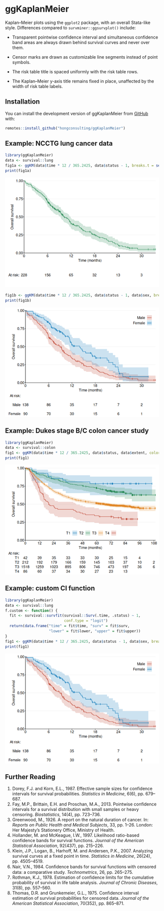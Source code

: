 
<!-- README.md is generated from README.Rmd. Please edit that file -->

# ggKaplanMeier

<!-- badges: start -->
<!-- badges: end -->

Kaplan–Meier plots using the `ggplot2` package, with an overall
Stata-like style. Differences compared to `survminer::ggsurvplot()`
include:

- Transparent pointwise confidence interval and simultaneous confidence
  band areas are always drawn behind survival curves and never over
  them.

- Censor marks are drawn as customizable line segments instead of point
  symbols.

- The risk table title is spaced uniformly with the risk table rows.

- The Kaplan–Meier y-axis title remains fixed in place, unaffected by
  the width of risk table labels.

## Installation

You can install the development version of ggKaplanMeier from
[GitHub](https://github.com/hongconsulting/ggKaplanMeier) with:

``` r
remotes::install_github("hongconsulting/ggKaplanMeier")
```

## Example: NCCTG lung cancer data

``` r
library(ggKaplanMeier)
data <- survival::lung
fig1a <- ggKM(data$time * 12 / 365.2425, data$status - 1, breaks.t = seq(0, 30, 6), colors = ggsci::pal_nejm()(4)[4], title.s = "Overall survival", title.t = "Time (months)")
print(fig1a)
```

![](man/figures/README-example_1-1.png)<!-- -->

``` r
fig1b <- ggKM(data$time * 12 / 365.2425, data$status - 1, data$sex, breaks.t = seq(0, 30, 6), legend.labels = c("Male", "Female"), title.s = "Overall survival", title.t = "Time (months)")
print(fig1b)
```

![](man/figures/README-example_1-2.png)<!-- -->

## Example: Dukes stage B/C colon cancer study

``` r
library(ggKaplanMeier)
data <- survival::colon
fig1 <- ggKM(data$time * 12 / 365.2425, data$status, data$extent, colors = ggsci::pal_nejm()(4)[c(2, 4, 3, 1)], legend.direction = "horizontal", legend.labels = c("T1", "T2", "T3", "T4"), legend.pos = c(0.5, 0.1), risk.table.margin = 20, title.s = "Overall survival", title.t = "Time (months)")
print(fig1)
```

![](man/figures/README-example_2-1.png)<!-- -->

## Example: custom CI function

``` r
library(ggKaplanMeier)
data <- survival::lung
f.custom <- function() {
  fit <- survival::survfit(survival::Surv(.time, .status) ~ 1, 
                           conf.type = "logit")
  return(data.frame("time" = fit$time, "surv" = fit$surv, 
                    "lower" = fit$lower, "upper" = fit$upper))
}
fig1 <- ggKM(data$time * 12 / 365.2425, data$status - 1, data$sex, breaks.t = seq(0, 30, 6), legend.labels = c("Male", "Female"), title.s = "Overall survival", title.t = "Time (months)", CI = f.custom)
print(fig1)
```

![](man/figures/README-example_custom-1.png)<!-- -->

## Further Reading

1.  Dorey, F.J. and Korn, E.L., 1987. Effective sample sizes for
    confidence intervals for survival probabilities. *Statistics in
    Medicine*, 6(6), pp. 679–687.
2.  Fay, M.P., Brittain, E.H. and Proschan, M.A., 2013. Pointwise
    confidence intervals for a survival distribution with small samples
    or heavy censoring. *Biostatistics*, 14(4), pp. 723–736.
3.  Greenwood, M., 1926. A report on the natural duration of cancer. In:
    *Reports on Public Health and Medical Subjects*, 33, pp. 1–26.
    London: Her Majesty’s Stationery Office, Ministry of Health.
4.  Hollander, M. and McKeague, I.W., 1997. Likelihood ratio-based
    confidence bands for survival functions. *Journal of the American
    Statistical Association*, 92(437), pp. 215–226.
5.  Klein, J.P., Logan, B., Harhoff, M. and Andersen, P.K., 2007.
    Analyzing survival curves at a fixed point in time. *Statistics in
    Medicine*, 26(24), pp. 4505–4519.
6.  Nair, V.N., 1984. Conﬁdence bands for survival functions with
    censored data: a comparative study. *Technometrics*, 26,
    pp. 265–275.
7.  Rothman, K.J., 1978. Estimation of confidence limits for the
    cumulative probability of survival in life table analysis. *Journal
    of Chronic Diseases*, 31(8), pp. 557–560.
8.  Thomas, D.R. and Grunkemeier, G.L., 1975. Confidence interval
    estimation of survival probabilities for censored data. *Journal of
    the American Statistical Association*, 70(352), pp. 865–871.
